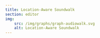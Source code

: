 ```yaml
---
title: Location-Aware Soundwalk
section: editor
img:
    src: /img/graphs/graph-audiowalk.svg
    alt: Location-Aware Soundwalk
---
```

